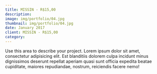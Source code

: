 ```yaml
---
title: MISSIN - R$15,00
description: 
image: img/portfolio/04.jpg
thumbnail: img/portfolio/04.jpg
date: January 2017
client: MISSIN - R$15,00
category: 
---
```

Use this area to describe your project. Lorem ipsum dolor sit amet, consectetur adipisicing elit. Est blanditiis dolorem culpa incidunt minus dignissimos deserunt repellat aperiam quasi sunt officia expedita beatae cupiditate, maiores repudiandae, nostrum, reiciendis facere nemo!
